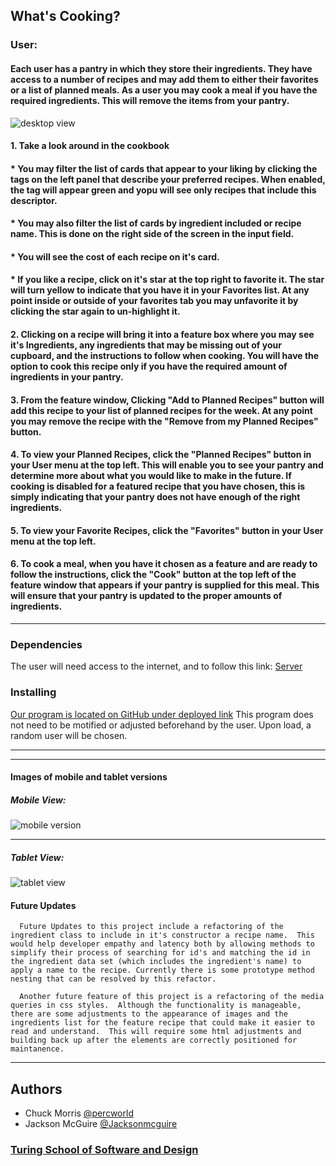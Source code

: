 ## What's Cooking?


### User:
#### Each user has a pantry in which they store their ingredients.  They have access to a number of recipes and may add them to either their favorites or a list of planned meals.  As a user you may cook a meal if you have the required ingredients.  This will remove the items from your pantry.  
![desktop view](https://github.com/percworld/whats-cooking/blob/main/assets/Screen%20Shot%202021-02-16%20at%207.01.59%20PM.png)

#### 1. Take a look around in the cookbook
####   * You may filter the list of cards that appear to your liking by clicking the tags on the left panel that describe your preferred recipes.  When enabled, the tag will appear green and yopu will see only recipes that include this descriptor.
####   * You may also filter the list of cards by ingredient included or recipe name.  This is done on the right side of the screen in the input field.  
####   * You will see the cost of each recipe on it's card.
####   * If you like a recipe, click on it's star at the top right to favorite it. The star will turn yellow to indicate that you have it in your Favorites list. At any point inside or outside of your favorites tab you may unfavorite it by clicking the star again to un-highlight it. 

#### 2. Clicking on a recipe will bring it into a feature box where you may see it's Ingredients, any ingredients that may be missing out of your cupboard, and the instructions to follow when cooking. You will have the option to cook this recipe only if you have the required __amount__ of ingredients in your pantry. 

#### 3. From the feature window, Clicking "Add to Planned Recipes" button will add this recipe to your list of planned recipes for the week. At any point you may remove the recipe with the "Remove from my Planned Recipes" button.

#### 4. To view your Planned Recipes, click the "Planned Recipes" button in your User menu at the top left. This will enable you to see your pantry and determine more about what you would like to make in the future. If cooking is disabled for a featured recipe that you have chosen, this is simply indicating that your pantry does not have enough of the right ingredients.

#### 5. To view your Favorite Recipes, click the "Favorites" button in your User menu at the top left.

#### 6.  To cook a meal, when you have it chosen as a feature and are ready to follow the instructions, click the "Cook" button at the top left of the feature window that appears if your pantry is supplied for this meal.  This will ensure that your pantry is updated to the proper amounts of ingredients.

---
### Dependencies
The user will need access to the internet, and to follow this link: [Server](http://127.0.0.1:3000/src/)

### Installing
[Our program is located on GitHub under deployed link](https://percworld.github.io/whats-cooking/)
This program does not need to be motified or adjusted beforehand by the user.
Upon load, a random user will be chosen.


---
---
#### Images of mobile and tablet versions 
##### Mobile View:

![mobile version](https://github.com/percworld/whats-cooking/blob/main/assets/Screen%20Shot%202021-02-16%20at%206.50.50%20PM.png)

---

##### Tablet View:

![tablet view](https://github.com/percworld/whats-cooking/blob/main/assets/Screen%20Shot%202021-02-16%20at%206.29.12%20PM.png)
#### Future Updates
      Future Updates to this project include a refactoring of the ingredient class to include in it's constructor a recipe name.  This would help developer empathy and latency both by allowing methods to simplify their process of searching for id's and matching the id in the ingredient data set (which includes the ingredient's name) to apply a name to the recipe. Currently there is some prototype method nesting that can be resolved by this refactor.
      
      Another future feature of this project is a refactoring of the media queries in css styles.  Although the functionality is manageable, there are some adjustments to the appearance of images and the ingredients list for the feature recipe that could make it easier to read and understand.  This will require some html adjustments and building back up after the elements are correctly positioned for maintanence.
      
---
## Authors
* Chuck Morris [@percworld](https://github.com/percworld)
* Jackson McGuire [@Jacksonmcguire](https://github.com/Jacksonmcguire)

### [Turing School of Software and Design](https://turing.io/programs/?gclid=Cj0KCQiA962BBhCzARIsAIpWEL2-Y9JxknMSsp6VvxDo7JhiVuRIZ10RTcD90NvJXyZuqkUB3R8BY5AaAkXlEALw_wcB)
